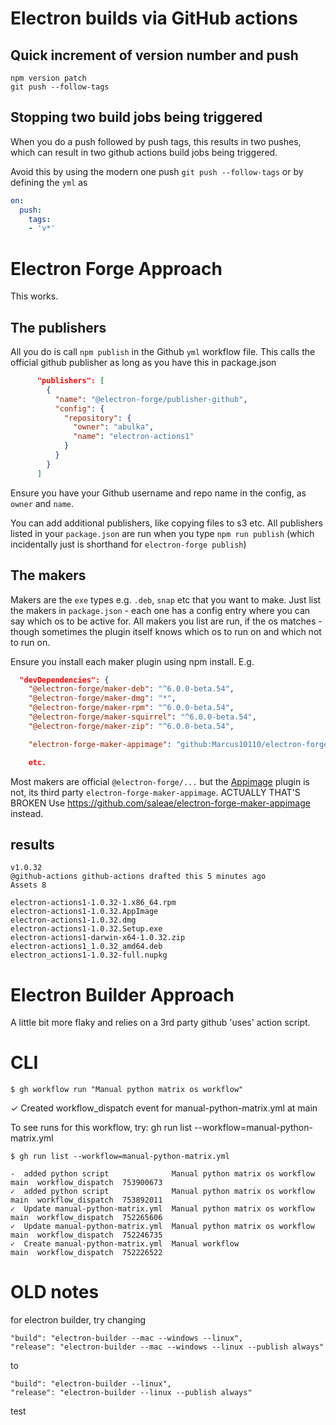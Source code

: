 # Electron builds via GitHub actions

## Quick increment of version number and push

    npm version patch
    git push --follow-tags

## Stopping two build jobs being triggered

When you do a push followed by push tags, this results in two pushes, which can result in two github actions build jobs being triggered.  

Avoid this by using the modern one push `git push --follow-tags` or by defining the `yml` as

```yml
on:
  push:
    tags:
    - 'v*'
```

# Electron Forge Approach

This works.

## The publishers

All you do is call `npm publish` in the Github `yml` workflow file. This calls the official github publisher as long as you have this in package.json

```json
      "publishers": [
        {
          "name": "@electron-forge/publisher-github",
          "config": {
            "repository": {
              "owner": "abulka",
              "name": "electron-actions1"
            }
          }
        }
      ]
```

Ensure you have your Github username and repo name in the config, as `owner` and `name`.

You can add additional publishers, like copying files to s3 etc.  All publishers listed in your `package.json` are run when you type `npm run publish` (which incidentally just is shorthand for `electron-forge publish`)

## The makers

Makers are the `exe` types e.g. `.deb`, `snap` etc that you want to make. Just list the makers in `package.json` - each one has a config entry where you can say which os to be active for. All makers you list are run, if the os matches - though sometimes the plugin itself knows which os to run on and which not to run on.

Ensure you install each maker plugin using npm install.  E.g.
```json
  "devDependencies": {
    "@electron-forge/maker-deb": "^6.0.0-beta.54",
    "@electron-forge/maker-dmg": "*",
    "@electron-forge/maker-rpm": "^6.0.0-beta.54",
    "@electron-forge/maker-squirrel": "^6.0.0-beta.54",
    "@electron-forge/maker-zip": "^6.0.0-beta.54",

    "electron-forge-maker-appimage": "github:Marcus10110/electron-forge-maker-appimage"

    etc.
```

Most makers are official `@electron-forge/...` but the [Appimage](https://www.npmjs.com/package/electron-forge-maker-appimage) plugin is not, its third party `electron-forge-maker-appimage`.
ACTUALLY THAT'S BROKEN
Use https://github.com/saleae/electron-forge-maker-appimage
instead.

## results

    v1.0.32
    @github-actions github-actions drafted this 5 minutes ago
    Assets 8

    electron-actions1-1.0.32-1.x86_64.rpm
    electron-actions1-1.0.32.AppImage
    electron-actions1-1.0.32.dmg
    electron-actions1-1.0.32.Setup.exe
    electron-actions1-darwin-x64-1.0.32.zip
    electron-actions1_1.0.32_amd64.deb
    electron_actions1-1.0.32-full.nupkg


# Electron Builder Approach

A little bit more flaky and relies on a 3rd party github 'uses' action script.


# CLI

    $ gh workflow run "Manual python matrix os workflow"

✓ Created workflow_dispatch event for manual-python-matrix.yml at main

To see runs for this workflow, try: gh run list --workflow=manual-python-matrix.yml

    $ gh run list --workflow=manual-python-matrix.yml

    -  added python script              Manual python matrix os workflow  main  workflow_dispatch  753900673
    ✓  added python script              Manual python matrix os workflow  main  workflow_dispatch  753892011
    ✓  Update manual-python-matrix.yml  Manual python matrix os workflow  main  workflow_dispatch  752265606
    ✓  Update manual-python-matrix.yml  Manual python matrix os workflow  main  workflow_dispatch  752246735
    ✓  Create manual-python-matrix.yml  Manual workflow                   main  workflow_dispatch  752226522

# OLD notes

for electron builder, try changing

    "build": "electron-builder --mac --windows --linux",
    "release": "electron-builder --mac --windows --linux --publish always"

to

    "build": "electron-builder --linux",
    "release": "electron-builder --linux --publish always"

test

